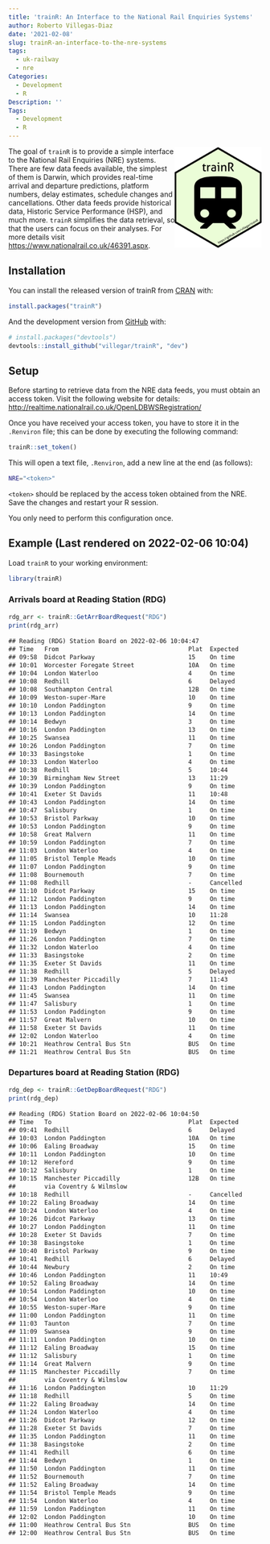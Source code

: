 ```yaml
---
title: 'trainR: An Interface to the National Rail Enquiries Systems'
author: Roberto Villegas-Diaz
date: '2021-02-08'
slug: trainR-an-interface-to-the-nre-systems
tags:
  - uk-railway
  - nre
Categories:
  - Development
  - R
Description: ''
Tags:
  - Development
  - R
---
```


<img src="https://raw.githubusercontent.com/villegar/trainR/main/inst/images/logo.png" alt="logo" align="right" height=200px/>

The goal of `trainR` is to provide a simple interface to the 
National Rail Enquiries (NRE) systems. There are few data feeds 
available, the simplest of them is Darwin, which provides real-time 
arrival and departure predictions, platform numbers, delay estimates, 
schedule changes and cancellations. Other data feeds provide historical 
data, Historic Service Performance (HSP), and much more. `trainR` 
simplifies the data retrieval, so that the users can focus on their 
analyses. For more details visit 
https://www.nationalrail.co.uk/46391.aspx.

## Installation

You can install the released version of trainR from [CRAN](https://CRAN.R-project.org) with:

``` r
install.packages("trainR")
```

And the development version from [GitHub](https://github.com/) with:

``` r
# install.packages("devtools")
devtools::install_github("villegar/trainR", "dev")
```

## Setup
Before starting to retrieve data from the NRE data feeds, you must obtain an access token. 
Visit the following website for details: http://realtime.nationalrail.co.uk/OpenLDBWSRegistration/

Once you have received your access token, you have to store it in the `.Renviron` file; this can be 
done by executing the following command:


```r
trainR::set_token()
```

This will open a text file, `.Renviron`, add a new line at the end (as follows):

```bash
NRE="<token>"
```

`<token>` should be replaced by the access token obtained from the NRE. Save the changes and restart 
your R session.

You only need to perform this configuration once.

## Example (Last rendered on 2022-02-06 10:04)

Load `trainR` to your working environment:

```r
library(trainR)
```

### Arrivals board at Reading Station (RDG)


```r
rdg_arr <- trainR::GetArrBoardRequest("RDG")
print(rdg_arr)
```

```
## Reading (RDG) Station Board on 2022-02-06 10:04:47
## Time   From                                    Plat  Expected
## 09:58  Didcot Parkway                          15    On time
## 10:01  Worcester Foregate Street               10A   On time
## 10:04  London Waterloo                         4     On time
## 10:08  Redhill                                 6     Delayed
## 10:08  Southampton Central                     12B   On time
## 10:09  Weston-super-Mare                       10    On time
## 10:10  London Paddington                       9     On time
## 10:13  London Paddington                       14    On time
## 10:14  Bedwyn                                  3     On time
## 10:16  London Paddington                       13    On time
## 10:25  Swansea                                 11    On time
## 10:26  London Paddington                       7     On time
## 10:33  Basingstoke                             1     On time
## 10:33  London Waterloo                         4     On time
## 10:38  Redhill                                 5     10:44
## 10:39  Birmingham New Street                   13    11:29
## 10:39  London Paddington                       9     On time
## 10:41  Exeter St Davids                        11    10:48
## 10:43  London Paddington                       14    On time
## 10:47  Salisbury                               1     On time
## 10:53  Bristol Parkway                         10    On time
## 10:53  London Paddington                       9     On time
## 10:58  Great Malvern                           11    On time
## 10:59  London Paddington                       7     On time
## 11:03  London Waterloo                         4     On time
## 11:05  Bristol Temple Meads                    10    On time
## 11:07  London Paddington                       9     On time
## 11:08  Bournemouth                             7     On time
## 11:08  Redhill                                 -     Cancelled
## 11:10  Didcot Parkway                          15    On time
## 11:12  London Paddington                       9     On time
## 11:13  London Paddington                       14    On time
## 11:14  Swansea                                 10    11:28
## 11:15  London Paddington                       12    On time
## 11:19  Bedwyn                                  1     On time
## 11:26  London Paddington                       7     On time
## 11:32  London Waterloo                         4     On time
## 11:33  Basingstoke                             2     On time
## 11:35  Exeter St Davids                        11    On time
## 11:38  Redhill                                 5     Delayed
## 11:39  Manchester Piccadilly                   7     11:43
## 11:43  London Paddington                       14    On time
## 11:45  Swansea                                 11    On time
## 11:47  Salisbury                               1     On time
## 11:53  London Paddington                       9     On time
## 11:57  Great Malvern                           10    On time
## 11:58  Exeter St Davids                        11    On time
## 12:02  London Waterloo                         4     On time
## 10:21  Heathrow Central Bus Stn                BUS   On time
## 11:21  Heathrow Central Bus Stn                BUS   On time
```

### Departures board at Reading Station (RDG)


```r
rdg_dep <- trainR::GetDepBoardRequest("RDG")
print(rdg_dep)
```

```
## Reading (RDG) Station Board on 2022-02-06 10:04:50
## Time   To                                      Plat  Expected
## 09:41  Redhill                                 6     Delayed
## 10:03  London Paddington                       10A   On time
## 10:06  Ealing Broadway                         15    On time
## 10:11  London Paddington                       10    On time
## 10:12  Hereford                                9     On time
## 10:12  Salisbury                               1     On time
## 10:15  Manchester Piccadilly                   12B   On time
##        via Coventry & Wilmslow                 
## 10:18  Redhill                                 -     Cancelled
## 10:22  Ealing Broadway                         14    On time
## 10:24  London Waterloo                         4     On time
## 10:26  Didcot Parkway                          13    On time
## 10:27  London Paddington                       11    On time
## 10:28  Exeter St Davids                        7     On time
## 10:38  Basingstoke                             1     On time
## 10:40  Bristol Parkway                         9     On time
## 10:41  Redhill                                 6     Delayed
## 10:44  Newbury                                 2     On time
## 10:46  London Paddington                       11    10:49
## 10:52  Ealing Broadway                         14    On time
## 10:54  London Paddington                       10    On time
## 10:54  London Waterloo                         4     On time
## 10:55  Weston-super-Mare                       9     On time
## 11:00  London Paddington                       11    On time
## 11:03  Taunton                                 7     On time
## 11:09  Swansea                                 9     On time
## 11:11  London Paddington                       10    On time
## 11:12  Ealing Broadway                         15    On time
## 11:12  Salisbury                               1     On time
## 11:14  Great Malvern                           9     On time
## 11:15  Manchester Piccadilly                   7     On time
##        via Coventry & Wilmslow                 
## 11:16  London Paddington                       10    11:29
## 11:18  Redhill                                 5     On time
## 11:22  Ealing Broadway                         14    On time
## 11:24  London Waterloo                         4     On time
## 11:26  Didcot Parkway                          12    On time
## 11:28  Exeter St Davids                        7     On time
## 11:35  London Paddington                       11    On time
## 11:38  Basingstoke                             2     On time
## 11:41  Redhill                                 6     On time
## 11:44  Bedwyn                                  1     On time
## 11:50  London Paddington                       11    On time
## 11:52  Bournemouth                             7     On time
## 11:52  Ealing Broadway                         14    On time
## 11:54  Bristol Temple Meads                    9     On time
## 11:54  London Waterloo                         4     On time
## 11:59  London Paddington                       11    On time
## 12:02  London Paddington                       10    On time
## 11:00  Heathrow Central Bus Stn                BUS   On time
## 12:00  Heathrow Central Bus Stn                BUS   On time
```

